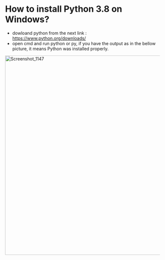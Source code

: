  How to install Python 3.8 on Windows?
 ==================================== 
 * dowloand python from the next link : https://www.python.org/downloads/
 * open cmd and run python or py, if you have the output as in the bellow picture, it means Python was installed properly.
 <img width="650" alt="Screenshot_1147" src="https://user-images.githubusercontent.com/13994900/82284754-5e39a380-995f-11ea-9dde-8d83326ebdcb.png">
 
